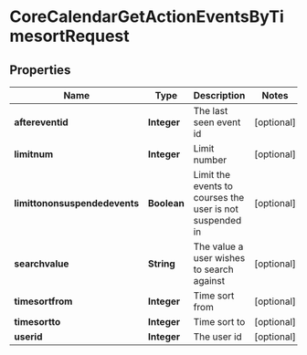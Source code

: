 

# CoreCalendarGetActionEventsByTimesortRequest


## Properties

| Name | Type | Description | Notes |
|------------ | ------------- | ------------- | -------------|
|**aftereventid** | **Integer** | The last seen event id |  [optional] |
|**limitnum** | **Integer** | Limit number |  [optional] |
|**limittononsuspendedevents** | **Boolean** | Limit the events to courses the user is not suspended in |  [optional] |
|**searchvalue** | **String** | The value a user wishes to search against |  [optional] |
|**timesortfrom** | **Integer** | Time sort from |  [optional] |
|**timesortto** | **Integer** | Time sort to |  [optional] |
|**userid** | **Integer** | The user id |  [optional] |



